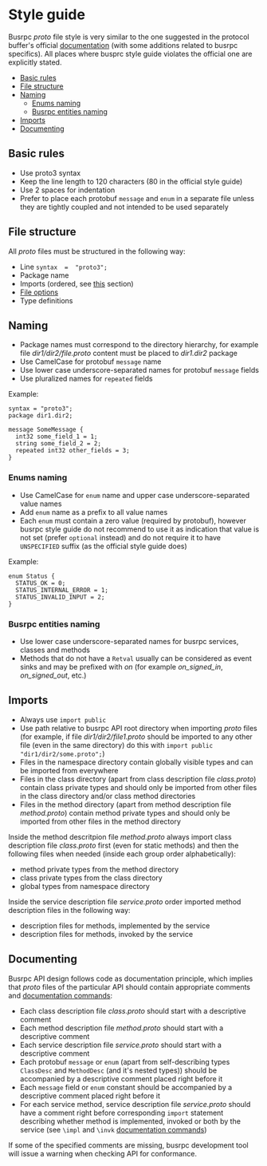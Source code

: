 # Style guide

Busrpc *proto* file style is very similar to the one suggested in the protocol buffer's official [documentation](https://developers.google.com/protocol-buffers/docs/style) (with some additions related to busrpc specifics). All places where busprc style guide violates the official one are explicitly stated.

* [Basic rules](#basic-rules)
* [File structure](#file-structure)
* [Naming](#naming)
  * [Enums naming](#enums-naming)
  * [Busrpc entities naming](#busrpc-entities-naming)
* [Imports](#imports)
* [Documenting](#documenting)

## Basic rules

* Use proto3 syntax
* Keep the line length to 120 characters (80 in the official style guide)
* Use 2 spaces for indentation
* Prefer to place each protobuf `message` and `enum` in a separate file unless they are tightly coupled and not intended to be used separately

## File structure

All *proto* files must be structured in the following way:
* Line `syntax  =  "proto3";`
* Package name
* Imports (ordered, see [this](#imports) section)
* [File options](https://developers.google.com/protocol-buffers/docs/proto3#options)
* Type definitions

## Naming

* Package names must correspond to the directory hierarchy, for example file *dir1/dir2/file.proto* content must be placed to *dir1.dir2* package
* Use CamelCase for protobuf `message` name
* Use lower case underscore-separated names for protobuf `message` fields
* Use pluralized names for `repeated` fields

Example:
```
syntax = "proto3";
package dir1.dir2;

message SomeMessage {
  int32 some_field_1 = 1;
  string some_field_2 = 2;
  repeated int32 other_fields = 3;
}
```

### Enums naming

* Use CamelCase for `enum` name and upper case underscore-separated value names
* Add `enum` name as a prefix to all value names
* Each `enum` must contain a zero value (required by protobuf), however busrpc style guide do not recommend to use it as indication that value is not set (prefer `optional` instead) and do not require it to have `UNSPECIFIED` suffix (as the official style guide does)

Example:
```
enum Status {
  STATUS_OK = 0;
  STATUS_INTERNAL_ERROR = 1;
  STATUS_INVALID_INPUT = 2;
}
```

### Busrpc entities naming

* Use lower case underscore-separated names for busrpc services, classes and methods
* Methods that do not have a `Retval` usually can be considered as event sinks and may be prefixed with *on* (for example *on_signed_in*, *on_signed_out*, etc.)

## Imports

* Always use `import public` 
* Use path relative to busrpc API root directory when importing *proto* files (for example, if file *dir1/dir2/file1.proto* should be imported to any other file (even in the same directory) do this with `import public "dir1/dir2/some.proto";`)
* Files in the namespace directory contain globally visible types and can be imported from everywhere
* Files in the class directory (apart from class description file *class.proto*) contain class private types and should only be imported from other files in the class directory and/or class method directories
 * Files in the method directory (apart from method description file *method.proto*) contain method private types and should only be imported from other files in the method directory

Inside the method descritpion file *method.proto* always import class description file *class.proto* first (even for static methods) and then the following files when needed (inside each group order alphabetically):
* method private types from the method directory
* class private types from the class directory
* global types from namespace directory

Inside the service description file *service.proto* order imported method description files in the following way:
* description files for methods, implemented by the service
* description files for methods, invoked by the service

## Documenting

Busrpc API design follows code as documentation principle, which implies that *proto* files of the particular API should contain appropriate comments and [documentation commands](./busrpc.md#documentation-commands):
* Each class description file *class.proto* should start with a descriptive comment
* Each method description file *method.proto* should start with a descriptive comment
* Each service description file *service.proto* should start with a descriptive comment
* Each protobuf `message` or `enum` (apart from self-describing types `ClassDesc` and `MethodDesc` (and it's nested types)) should be accompanied by a descriptive comment placed right before it
* Each `message` field or `enum` constant should be accompanied by a descriptive comment placed right before it
* For each service method, service description file *service.proto* should have a comment right before corresponding `import` statement describing whether method is implemented, invoked or both by the service (see `\impl` and `\invk` [documentation commands](./busrpc.md#documentation-commands))

If some of the specified comments are missing, busrpc development tool will issue a warning when checking API for conformance.
